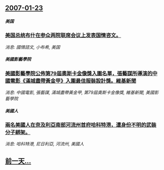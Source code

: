 ## [2007-01-23](/news/2007/01/23/index.md)

##### 美国
### [美国总统布什在参众两院联席会议上发表国情咨文。](/news/2007/01/23/美国总统布什在参众两院联席会议上发表国情咨文.md)
_消息: 國情諮文, 小布希, 美国_

##### 美國影藝學院
### [美國影藝學院公佈第79屆奧斯卡金像獎入圍名單，張藝謀所導演的中國電影《滿城盡帶黃金甲》入圍最佳服裝設計獎。維基新聞](/news/2007/01/23/美國影藝學院公佈第79屆奧斯卡金像獎入圍名單-張藝謀所導演的中國電影-滿城盡帶黃金甲-入圍最佳服裝設計獎-維基新聞.md)
_消息: 中國電影, 張藝謀, 滿城盡帶黃金甲, 第79屆奧斯卡金像獎, 維基新聞, 美國影藝學院_

##### 美國人
### [兩名美國人在奈及利亞南部河流州首府哈科特港，遭身份不明的武裝分子綁架。](/news/2007/01/23/兩名美國人在奈及利亞南部河流州首府哈科特港-遭身份不明的武裝分子綁架.md)
_消息: 哈科特港, 尼日利亞, 河流州, 美國人_

## [前一天...](/news/2007/01/22/index.md)

